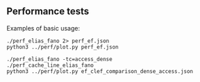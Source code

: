 Performance tests
-----------------

Examples of basic usage:

    ./perf_elias_fano 2> perf_ef.json
    python3 ../perf/plot.py perf_ef.json

    ./perf_elias_fano -tc=access_dense
    ./perf_cache_line_elias_fano
    python3 ../perf/plot.py ef_clef_comparison_dense_access.json
